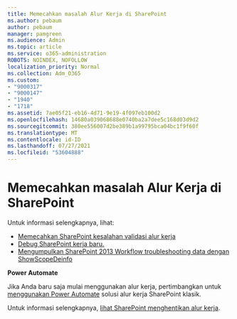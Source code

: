 ```yaml
---
title: Memecahkan masalah Alur Kerja di SharePoint
ms.author: pebaum
author: pebaum
manager: pamgreen
ms.audience: Admin
ms.topic: article
ms.service: o365-administration
ROBOTS: NOINDEX, NOFOLLOW
localization_priority: Normal
ms.collection: Adm_O365
ms.custom:
- "9000317"
- "9000147"
- "1940"
- "1718"
ms.assetid: 7ae05f21-eb16-4d71-9e19-4f097eb100d2
ms.openlocfilehash: 14680a039068688e0740ba2a7dee5c168d03d9d2
ms.sourcegitcommit: 380ee556007d2be389b1a99795bca04bc1f9f60f
ms.translationtype: MT
ms.contentlocale: id-ID
ms.lasthandoff: 07/27/2021
ms.locfileid: "53604888"
---
```

# <a name="troubleshoot-workflows-in-sharepoint"></a>Memecahkan masalah Alur Kerja di SharePoint

Untuk informasi selengkapnya, lihat:

- [Memecahkan SharePoint kesalahan validasi alur kerja](/sharepoint/dev/general-development/troubleshooting-sharepoint-server-workflow-validation-errors-in-visio)
- [Debug SharePoint kerja baru.](/sharepoint/dev/general-development/debugging-sharepoint-server-workflows)
- [Mengumpulkan SharePoint 2013 Workflow troubleshooting data dengan ShowScopeDeinfo](/sharepoint/troubleshoot/workflows/gather-workflow-data)

**Power Automate**

Jika Anda baru saja mulai menggunakan alur kerja, pertimbangkan untuk [menggunakan Power Automate](/power-automate/modern-approvals) solusi alur kerja SharePoint klasik.

Untuk informasi selengkapnya, [lihat SharePoint menghentikan alur kerja](/alchemyinsights/sharepoint-workflows-retiring).
